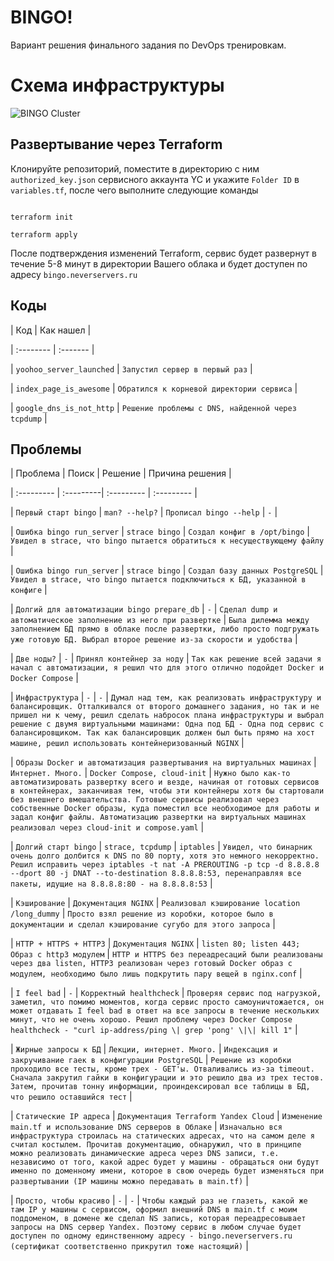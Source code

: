 # BINGO!

Вариант решения финального задания по DevOps тренировкам.


# Схема инфраструктуры

![BINGO Cluster](https://github.com/detree05/my-little-project/assets/125824800/6b9150d5-3e3d-4640-bae5-dac1c943a3f0)


## Развертывание через Terraform



Клонируйте репозиторий, поместите в директорию с ним `authorized_key.json` сервисного аккаунта YC и укажите `Folder ID` в `variables.tf`, после чего выполните следующие команды

```

terraform init

terraform apply

```

После подтверждения изменений Terraform, сервис будет развернут в течение 5-8 минут в директории Вашего облака и будет доступен по адресу `bingo.neverservers.ru`




## Коды



| Код | Как нашел |

| :-------- | :------- |

| `yoohoo_server_launched` | `Запустил сервер в первый раз` |

| `index_page_is_awesome` | `Обратился к корневой директории сервиса` |

| `google_dns_is_not_http` | `Решение проблемы с DNS, найденной через tcpdump` |






## Проблемы



| Проблема | Поиск | Решение | Причина решения |

| :--------- | :---------| :--------- | :--------- |

| `Первый старт bingo` | `man? --help?` | `Прописал bingo --help` | `-` |

| `Ошибка bingo run_server` | `strace bingo` | `Создал конфиг в /opt/bingo` | `Увидел в strace, что bingo пытается обратиться к несуществующему файлу` |

| `Ошибка bingo run_server` | `strace bingo` | `Создал базу данных PostgreSQL` | `Увидел в strace, что bingo пытается подключиться к БД, указанной в конфиге` |

| `Долгий для автоматизации bingo prepare_db` | `-` | `Сделал dump и автоматическое заполнение из него при развертке` | `Была дилемма между заполнением БД прямо в облаке после развертки, либо просто подгружать уже готовую БД. Выбрал второе решение из-за скорости и удобства` |

| `Две ноды?` | `-` | `Принял контейнер за ноду` | `Так как решение всей задачи я начал с автоматизации, я решил что для этого отлично подойдет Docker и Docker Compose` |

| `Инфраструктура` | `-` | `-` | `Думал над тем, как реализовать инфраструктуру и балансировщик. Отталкивался от второго домашнего задания, но так и не пришел ни к чему, решил сделать набросок плана инфраструктуры и выбрал решение с двумя виртуальными машинами: Одна под БД - Одна под сервис с балансировщиком. Так как балансировщик должен был быть прямо на хост машине, решил использовать контейнеризованный NGINX` |

| `Образы Docker и автоматизация развертывания на виртуальных машинах` | `Интернет. Много.` | `Docker Compose, cloud-init` | `Нужно было как-то автоматизировать развертку всего и везде, начиная от готовых сервисов в контейнерах, заканчивая тем, чтобы эти контейнеры хотя бы стартовали без внешнего вмешательства. Готовые сервисы реализовал через собственные Docker образы, куда поместил все необходимое для работы и задал конфиг файлы. Автоматизацию развертки на виртуальных машинах реализовал через cloud-init и compose.yaml` |

| `Долгий старт bingo` | `strace, tcpdump` | `iptables` | `Увидел, что бинарник очень долго долбится к DNS по 80 порту, хотя это немного некорректно. Решил исправить через iptables -t nat -A PREROUTING -p tcp -d 8.8.8.8 --dport 80 -j DNAT --to-destination 8.8.8.8:53, перенаправляя все пакеты, идущие на 8.8.8.8:80 - на 8.8.8.8:53` |

| `Кэширование` | `Документация NGINX` | `Реализовал кэширование location /long_dummy` | `Просто взял решение из коробки, которое было в документации и сделал кэширование сугубо для этого запроса` |

| `HTTP + HTTPS + HTTP3` | `Документация NGINX` | `listen 80; listen 443; Образ с http3 модулем` | `HTTP и HTTPS без переадресаций были реализованы через два listen, HTTP3 реализован через готовый Docker образ с модулем, необходимо было лишь подкрутить пару вещей в nginx.conf` |

| `I feel bad` | `-` | `Корректный healthcheck` | `Проверяя сервис под нагрузкой, заметил, что помимо моментов, когда сервис просто самоуничтожается, он может отдавать I feel bad в ответ на все запросы в течение нескольких минут, что не очень хорошо. Решил проблему через Docker Compose healthcheck - "curl ip-address/ping \| grep 'pong' \|\| kill 1"` |

| `Жирные запросы к БД` | `Лекции, интернет. Много.` | `Индексация и закручивание гаек в конфигурации PostgreSQL` | `Решение из коробки проходило все тесты, кроме трех - GET'ы. Отваливались из-за timeout. Сначала закрутил гайки в конфигурации и это решило два из трех тестов. Затем, прочитав тонну информации, проиндексировал все таблицы в БД, что решило оставшийся тест` |

| `Статические IP адреса` | `Документация Terraform Yandex Cloud` | `Изменение main.tf и использование DNS серверов в Облаке` | `Изначально вся инфраструктура строилась на статических адресах, что на самом деле я считал костылем. Прочитав документацию, обнаружил, что в принципе можно реализовать динамические адреса через DNS записи, т.е. независимо от того, какой адрес будет у машины - обращаться они будут именно по доменному имени, которое в свою очередь будет изменяться при развертывании (IP машины можно передавать в main.tf)` |

| `Просто, чтобы красиво` | `-` | `-` | `Чтобы каждый раз не глазеть, какой же там IP у машины с сервисом, оформил внешний DNS в main.tf с моим поддоменом, в домене же сделал NS запись, которая переадресовывает запросы на DNS сервер Yandex. Поэтому сервис в любом случае будет доступен по одному единственному адресу - bingo.neverservers.ru (сертификат соответственно прикрутил тоже настоящий)` |
